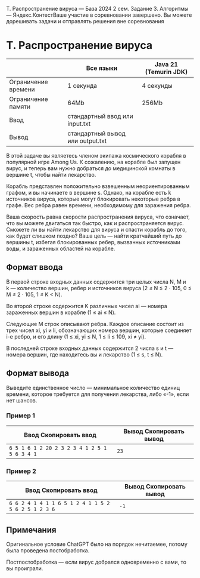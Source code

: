 T. Распространение вируса — База 2024 2 сем. Задание 3. Алгоритмы — Яндекс.КонтестВаше участие в соревновании завершено. Вы можете дорешивать задачи и отправлять решения вне соревнования

# T. Распространение вируса

|  | Все языки | Java 21 (Temurin JDK) |
| --- | --- | --- |
| Ограничение времени | 1 секунда | 4 секунды |
| Ограничение памяти | 64Mb | 256Mb |
| Ввод | стандартный ввод или input.txt | |
| Вывод | стандартный вывод или output.txt | |

В этой задаче вы являетесь членом экипажа космического корабля в популярной игре Among Us. К сожалению, на корабле был запущен
вирус, и теперь вам нужно добраться до медицинской комнаты в вершине t, чтобы найти лекарство.

Корабль представлен положительно взвешенным неориентированным графом, и вы начинаете в вершине s. Однако, на корабле есть k источников вируса, которые могут блокировать некоторые ребра в графе. Вес ребра равен времени, необходимому для заражения
ребра.

Ваша скорость равна скорости распространения вируса, что означает, что вы можете двигаться так быстро, как и распространяется
вирус. Сможете ли вы найти лекарство для вируса и спасти корабль до того, как будет слишком поздно? Ваша цель — найти кратчайший путь до вершины t, избегая блокированных ребер, вызванных источниками воды, и зараженных областей на корабле.

## Формат ввода

В первой строке входных данных содержится три целых числа N, M и k — количество вершин, ребер и источников вируса (2 ≤ N ≤ 2 ⋅ 105, 0 ≤ M ≤ 2 ⋅ 105, 1 ≤ K \< N).

Во второй строке содержится K различных чисел ai — номера зараженных вершин в корабле (1 ≤ ai ≤ N).

Следующие M строк описывают ребра. Каждое описание состоит из трех чисел xi, yi и li, обозначающих номера вершин, которые соединяет i-е ребро, и его длину (1 ≤ xi, yi ≤ N, 1 ≤ li ≤ 109, xi ≠ yi).

В последней строке входных данных содержится 2 числа s и t — номера вершин, где находитесь вы и лекарство (1 ≤ s, t ≤ N).

## Формат вывода

Выведите единственное число — минимальное количество единиц времени, которое требуется для получения лекарства, либо «-1», если нет шансов.

### Пример 1

| Ввод Скопировать ввод | Вывод Скопировать вывод |
| --- | --- |
| `6 5 1 6 1 2 20 2 3 2 3 4 1 2 5 1 5 6 3 4 1 ` | `23 ` |

### Пример 2

| Ввод Скопировать ввод | Вывод Скопировать вывод |
| --- | --- |
| `6 6 2 4 1 4 1 1 6 5 1 2 4 1 1 5 2 5 6 2 5 1 2 3 6 ` | `-1 ` |

## Примечания

Оригинальное условие ChatGPT было на порядок нечитаемее, потому была проведена постобработка.

Постпостобработка — если вирус добрался одновременно с вами, то вы проиграли.
